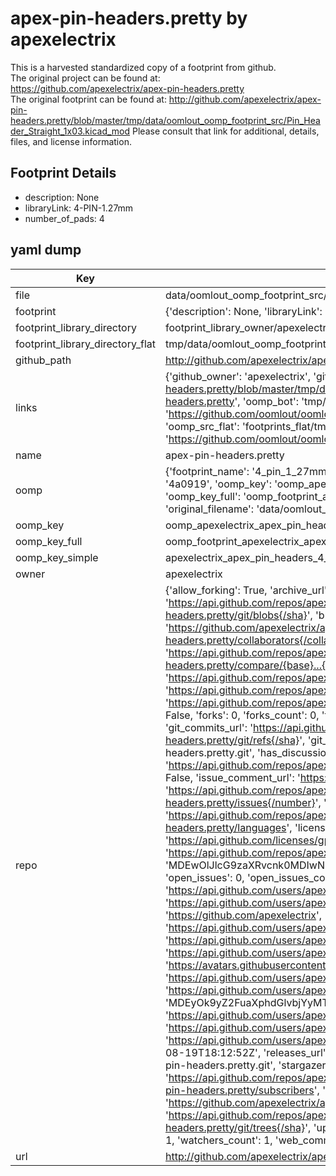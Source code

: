 # apex-pin-headers.pretty by apexelectrix  
This is a harvested standardized copy of a footprint from github.  
The original project can be found at:  
https://github.com/apexelectrix/apex-pin-headers.pretty  
The original footprint can be found at:
http://github.com/apexelectrix/apex-pin-headers.pretty/blob/master/tmp/data/oomlout_oomp_footprint_src/Pin_Header_Straight_1x03.kicad_mod
Please consult that link for additional, details, files, and license information.  
## Footprint Details
* description: None  
* libraryLink: 4-PIN-1.27mm  
* number_of_pads: 4  
## yaml dump  
| Key | Value |  
| --- | --- |  
| file | data/oomlout_oomp_footprint_src/apex-pin-headers.pretty/4-PIN-1.27mm.kicad_mod |  
| footprint | {'description': None, 'libraryLink': '4-PIN-1.27mm', 'number_of_pads': 4} |  
| footprint_library_directory | footprint_library_owner/apexelectrix_apex-pin-headers.pretty |  
| footprint_library_directory_flat | tmp/data/oomlout_oomp_footprint_src/footprints_flat/apexelectrix_apex_pin_headers_4_pin_1_27mm/working |  
| github_path | http://github.com/apexelectrix/apex-pin-headers.pretty/blob/master/tmp/data/oomlout_oomp_footprint_src/4-PIN-1.27mm.kicad_mod |  
| links | {'github_owner': 'apexelectrix', 'github_repo_name': 'apex-pin-headers.pretty', 'github_src': 'http://github.com/apexelectrix/apex-pin-headers.pretty/blob/master/tmp/data/oomlout_oomp_footprint_src/Pin_Header_Straight_1x03.kicad_mod', 'github_src_repo': 'https://github.com/apexelectrix/apex-pin-headers.pretty', 'oomp_bot': 'tmp/data/oomlout_oomp_footprint_src/footprints/apexelectrix_apex_pin_headers_4_pin_1_27mm/working', 'oomp_bot_github': 'https://github.com/oomlout/oomlout_oomp_footprint_bot/tree/main/tmp/data/oomlout_oomp_footprint_src/footprints/apexelectrix_apex_pin_headers_4_pin_1_27mm/working', 'oomp_src_flat': 'footprints_flat/tmp/data/oomlout_oomp_footprint_src/footprints_flat/apexelectrix_apex_pin_headers_4_pin_1_27mm/working', 'oomp_src_flat_github': 'https://github.com/oomlout/oomlout_oomp_footprint_src/tree/main/tmp/data/oomlout_oomp_footprint_src/footprints_flat/apexelectrix_apex_pin_headers_4_pin_1_27mm/working'} |  
| name | apex-pin-headers.pretty |  
| oomp | {'footprint_name': '4_pin_1_27mm', 'library_name': 'apex_pin_headers', 'md5': '4a09195a4139e9992e619c524ad43db9', 'md5_10': '4a09195a41', 'md5_5': '4a091', 'md5_6': '4a0919', 'oomp_key': 'oomp_apexelectrix_apex_pin_headers_4_pin_1_27mm', 'oomp_key_extra': 'oomp_footprint_apexelectrix_apex_pin_headers_4_pin_1_27mm', 'oomp_key_full': 'oomp_footprint_apexelectrix_apex_pin_headers_4_pin_1_27mm_4a0919', 'oomp_key_simple': 'apexelectrix_apex_pin_headers_4_pin_1_27mm', 'original_filename': 'data/oomlout_oomp_footprint_src/apex-pin-headers.pretty/4-PIN-1.27mm.kicad_mod', 'owner_name': 'apexelectrix'} |  
| oomp_key | oomp_apexelectrix_apex_pin_headers_4_pin_1_27mm |  
| oomp_key_full | oomp_footprint_apexelectrix_apex_pin_headers_4_pin_1_27mm |  
| oomp_key_simple | apexelectrix_apex_pin_headers_4_pin_1_27mm |  
| owner | apexelectrix |  
| repo | {'allow_forking': True, 'archive_url': 'https://api.github.com/repos/apexelectrix/apex-pin-headers.pretty/{archive_format}{/ref}', 'archived': False, 'assignees_url': 'https://api.github.com/repos/apexelectrix/apex-pin-headers.pretty/assignees{/user}', 'blobs_url': 'https://api.github.com/repos/apexelectrix/apex-pin-headers.pretty/git/blobs{/sha}', 'branches_url': 'https://api.github.com/repos/apexelectrix/apex-pin-headers.pretty/branches{/branch}', 'clone_url': 'https://github.com/apexelectrix/apex-pin-headers.pretty.git', 'collaborators_url': 'https://api.github.com/repos/apexelectrix/apex-pin-headers.pretty/collaborators{/collaborator}', 'comments_url': 'https://api.github.com/repos/apexelectrix/apex-pin-headers.pretty/comments{/number}', 'commits_url': 'https://api.github.com/repos/apexelectrix/apex-pin-headers.pretty/commits{/sha}', 'compare_url': 'https://api.github.com/repos/apexelectrix/apex-pin-headers.pretty/compare/{base}...{head}', 'contents_url': 'https://api.github.com/repos/apexelectrix/apex-pin-headers.pretty/contents/{+path}', 'contributors_url': 'https://api.github.com/repos/apexelectrix/apex-pin-headers.pretty/contributors', 'created_at': '2015-08-04T19:09:52Z', 'default_branch': 'master', 'deployments_url': 'https://api.github.com/repos/apexelectrix/apex-pin-headers.pretty/deployments', 'description': 'Pin header footprints for Kicad', 'disabled': False, 'downloads_url': 'https://api.github.com/repos/apexelectrix/apex-pin-headers.pretty/downloads', 'events_url': 'https://api.github.com/repos/apexelectrix/apex-pin-headers.pretty/events', 'fork': False, 'forks': 0, 'forks_count': 0, 'forks_url': 'https://api.github.com/repos/apexelectrix/apex-pin-headers.pretty/forks', 'full_name': 'apexelectrix/apex-pin-headers.pretty', 'git_commits_url': 'https://api.github.com/repos/apexelectrix/apex-pin-headers.pretty/git/commits{/sha}', 'git_refs_url': 'https://api.github.com/repos/apexelectrix/apex-pin-headers.pretty/git/refs{/sha}', 'git_tags_url': 'https://api.github.com/repos/apexelectrix/apex-pin-headers.pretty/git/tags{/sha}', 'git_url': 'git://github.com/apexelectrix/apex-pin-headers.pretty.git', 'has_discussions': False, 'has_downloads': True, 'has_issues': True, 'has_pages': False, 'has_projects': True, 'has_wiki': True, 'homepage': '', 'hooks_url': 'https://api.github.com/repos/apexelectrix/apex-pin-headers.pretty/hooks', 'html_url': 'https://github.com/apexelectrix/apex-pin-headers.pretty', 'id': 40204069, 'is_template': False, 'issue_comment_url': 'https://api.github.com/repos/apexelectrix/apex-pin-headers.pretty/issues/comments{/number}', 'issue_events_url': 'https://api.github.com/repos/apexelectrix/apex-pin-headers.pretty/issues/events{/number}', 'issues_url': 'https://api.github.com/repos/apexelectrix/apex-pin-headers.pretty/issues{/number}', 'keys_url': 'https://api.github.com/repos/apexelectrix/apex-pin-headers.pretty/keys{/key_id}', 'labels_url': 'https://api.github.com/repos/apexelectrix/apex-pin-headers.pretty/labels{/name}', 'language': None, 'languages_url': 'https://api.github.com/repos/apexelectrix/apex-pin-headers.pretty/languages', 'license': {'key': 'gpl-2.0', 'name': 'GNU General Public License v2.0', 'node_id': 'MDc6TGljZW5zZTg=', 'spdx_id': 'GPL-2.0', 'url': 'https://api.github.com/licenses/gpl-2.0'}, 'merges_url': 'https://api.github.com/repos/apexelectrix/apex-pin-headers.pretty/merges', 'milestones_url': 'https://api.github.com/repos/apexelectrix/apex-pin-headers.pretty/milestones{/number}', 'mirror_url': None, 'name': 'apex-pin-headers.pretty', 'network_count': 0, 'node_id': 'MDEwOlJlcG9zaXRvcnk0MDIwNDA2OQ==', 'notifications_url': 'https://api.github.com/repos/apexelectrix/apex-pin-headers.pretty/notifications{?since,all,participating}', 'open_issues': 0, 'open_issues_count': 0, 'organization': {'avatar_url': 'https://avatars.githubusercontent.com/u/6211642?v=4', 'events_url': 'https://api.github.com/users/apexelectrix/events{/privacy}', 'followers_url': 'https://api.github.com/users/apexelectrix/followers', 'following_url': 'https://api.github.com/users/apexelectrix/following{/other_user}', 'gists_url': 'https://api.github.com/users/apexelectrix/gists{/gist_id}', 'gravatar_id': '', 'html_url': 'https://github.com/apexelectrix', 'id': 6211642, 'login': 'apexelectrix', 'node_id': 'MDEyOk9yZ2FuaXphdGlvbjYyMTE2NDI=', 'organizations_url': 'https://api.github.com/users/apexelectrix/orgs', 'received_events_url': 'https://api.github.com/users/apexelectrix/received_events', 'repos_url': 'https://api.github.com/users/apexelectrix/repos', 'site_admin': False, 'starred_url': 'https://api.github.com/users/apexelectrix/starred{/owner}{/repo}', 'subscriptions_url': 'https://api.github.com/users/apexelectrix/subscriptions', 'type': 'Organization', 'url': 'https://api.github.com/users/apexelectrix'}, 'owner': {'avatar_url': 'https://avatars.githubusercontent.com/u/6211642?v=4', 'events_url': 'https://api.github.com/users/apexelectrix/events{/privacy}', 'followers_url': 'https://api.github.com/users/apexelectrix/followers', 'following_url': 'https://api.github.com/users/apexelectrix/following{/other_user}', 'gists_url': 'https://api.github.com/users/apexelectrix/gists{/gist_id}', 'gravatar_id': '', 'html_url': 'https://github.com/apexelectrix', 'id': 6211642, 'login': 'apexelectrix', 'node_id': 'MDEyOk9yZ2FuaXphdGlvbjYyMTE2NDI=', 'organizations_url': 'https://api.github.com/users/apexelectrix/orgs', 'received_events_url': 'https://api.github.com/users/apexelectrix/received_events', 'repos_url': 'https://api.github.com/users/apexelectrix/repos', 'site_admin': False, 'starred_url': 'https://api.github.com/users/apexelectrix/starred{/owner}{/repo}', 'subscriptions_url': 'https://api.github.com/users/apexelectrix/subscriptions', 'type': 'Organization', 'url': 'https://api.github.com/users/apexelectrix'}, 'private': False, 'pulls_url': 'https://api.github.com/repos/apexelectrix/apex-pin-headers.pretty/pulls{/number}', 'pushed_at': '2015-08-19T18:12:52Z', 'releases_url': 'https://api.github.com/repos/apexelectrix/apex-pin-headers.pretty/releases{/id}', 'size': 124, 'ssh_url': 'git@github.com:apexelectrix/apex-pin-headers.pretty.git', 'stargazers_count': 1, 'stargazers_url': 'https://api.github.com/repos/apexelectrix/apex-pin-headers.pretty/stargazers', 'statuses_url': 'https://api.github.com/repos/apexelectrix/apex-pin-headers.pretty/statuses/{sha}', 'subscribers_count': 2, 'subscribers_url': 'https://api.github.com/repos/apexelectrix/apex-pin-headers.pretty/subscribers', 'subscription_url': 'https://api.github.com/repos/apexelectrix/apex-pin-headers.pretty/subscription', 'svn_url': 'https://github.com/apexelectrix/apex-pin-headers.pretty', 'tags_url': 'https://api.github.com/repos/apexelectrix/apex-pin-headers.pretty/tags', 'teams_url': 'https://api.github.com/repos/apexelectrix/apex-pin-headers.pretty/teams', 'temp_clone_token': None, 'topics': [], 'trees_url': 'https://api.github.com/repos/apexelectrix/apex-pin-headers.pretty/git/trees{/sha}', 'updated_at': '2022-12-08T23:49:56Z', 'url': 'https://api.github.com/repos/apexelectrix/apex-pin-headers.pretty', 'visibility': 'public', 'watchers': 1, 'watchers_count': 1, 'web_commit_signoff_required': False} |  
| url | http://github.com/apexelectrix/apex-pin-headers.pretty |  

